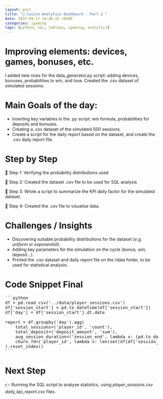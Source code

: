 ```yaml
---
layout: post
title: "🎲 Casino Analytics Dashboard - Part 2 "
date: 2025-09-17 14:46:25 +0200
categories: igaming
tags: [python, sql, tableau, igaming, analytics]
---
```


# Improving elements: devices, games, bonuses, etc.

I added new rows for the data_generator.py script: adding devices, bonuses, probabilities to win, and lose. Created the .csv dataset of simulated sessions.

# Main Goals of the day:

- Inserting key variables in the .py script: win formula, probabilities for deposits and bonuses.
- Creating a .csv dataset of the simulated 500 sessions.
- Create a script for the daily report based on the dataset, and create the .csv daily report file.

# Step by Step
📍 Step 1: Verifying the probability distributions used

📍 Step 2: Created the dataset .csv file to be used for SQL analysis

📍 Step 3: Wrote a script to summarize the KPI daily factor for the simulated dataset.

📍 Step 4: Created the .csv file to visualise data.


# Challenges / Insights

- Discovering suitable probability distributions for the dataset (_e.g, uniform or exponential_).
- Adding key parameters for the simulation on the cycle (_bonus, win, deposit..._).
- Printed the .csv dataset and daily report file on the /data folder, to be used for statistical analysis.

# Code Snippet Final

<pre>
```python
df = pd.read_csv('../data/player_sessions.csv')
df['session_start'] = pd.to_datetime(df['session_start'])
df['day'] = df['session_start'].dt.date

report = df.groupby('day').agg(
    total_sessions=('player_id', 'count'),
    total_deposit=('deposit_amount', 'sum'),
    avg_session_duration=('session_end', lambda x: (pd.to_datetime(x) - pd.to_datetime(df.loc[x.index, 'session_start'])).mean().total_seconds()/60),
    churn_7d=('player_id', lambda x: len(set(df[df['session_start'] < (pd.Timestamp.today() - pd.Timedelta(days=7))]['player_id']) & set(x)))  # semplificato
).reset_index()
```
</pre>

# Next Step
👉 Running the SQL script to analyse statistics, using _player_sessions.csv_ _daily_kpi_report.csv_ files.
